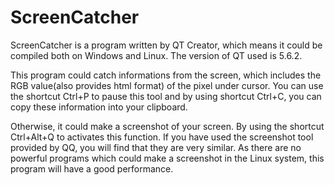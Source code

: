 # ScreenCatcher

ScreenCatcher is a program written by QT Creator, which means it could be compiled both on Windows and Linux.
The version of QT used is 5.6.2.

This program could catch informations from the screen, which includes the RGB value(also provides html format) of the pixel under cursor. You can use the shortcut Ctrl+P to pause this tool and by using shortcut Ctrl+C, you can copy these information into your clipboard.

Otherwise, it could make a screenshot of your screen. By using the shortcut Ctrl+Alt+Q to activates this function. If you have used the screenshot tool provided by QQ, you will find that they are very similar. As there are no powerful programs which could make a screenshot in the Linux system, this program will have a good performance.